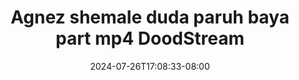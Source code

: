 --- 
title: "Agnez shemale duda paruh baya part mp4  DoodStream"
description: "download  video bokep Agnez shemale duda paruh baya part mp4  DoodStream dood full vidio terbaru"
date: 2024-07-26T17:08:33-08:00
file_code: "ujx2wnbs1956"
draft: false
cover: "wjdtur1xb9uvw5gj.jpg"
tags: ["Agnez", "shemale", "duda", "paruh", "baya", "part", "DoodStream", "bokep-indo", "bokep-viral", "bokep-ig"]
length: 919
fld_id: "1483800"
foldername: "Agnes"
categories: ["Agnes"]
views: 0
---